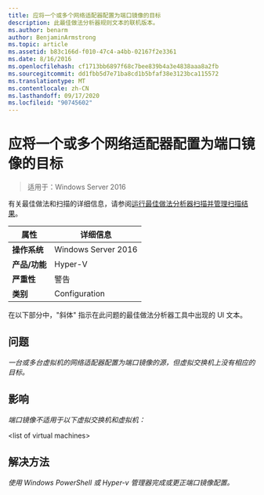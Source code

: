 ```yaml
---
title: 应将一个或多个网络适配器配置为端口镜像的目标
description: 此最佳做法分析器规则文本的联机版本。
ms.author: benarm
author: BenjaminArmstrong
ms.topic: article
ms.assetid: b83c166d-f010-47c4-a4bb-02167f2e3361
ms.date: 8/16/2016
ms.openlocfilehash: cf1713bb6897f68c7bee839b4a3e4838aaa8a2fb
ms.sourcegitcommit: dd1fbb5d7e71ba8cd1b5bfaf38e3123bca115572
ms.translationtype: MT
ms.contentlocale: zh-CN
ms.lasthandoff: 09/17/2020
ms.locfileid: "90745602"
---
```

# <a name="one-or-more-network-adapters-should-be-configured-as-the-destination-for-port-mirroring"></a>应将一个或多个网络适配器配置为端口镜像的目标

>适用于：Windows Server 2016

有关最佳做法和扫描的详细信息，请参阅[运行最佳做法分析器扫描并管理扫描结果](https://go.microsoft.com/fwlink/p/?LinkID=223177)。

|属性|详细信息|
|-|-|
|**操作系统**|Windows Server 2016|
|**产品/功能**|Hyper-V|
|**严重性**|警告|
|**类别**|Configuration|

在以下部分中，"斜体" 指示在此问题的最佳做法分析器工具中出现的 UI 文本。

## <a name="issue"></a>**问题**
*一台或多台虚拟机的网络适配器配置为端口镜像的源，但虚拟交换机上没有相应的目标。*

## <a name="impact"></a>**影响**
*端口镜像不适用于以下虚拟交换机和虚拟机：*

\<list of virtual machines>

## <a name="resolution"></a>**解决方法**
*使用 Windows PowerShell 或 Hyper-v 管理器完成或更正端口镜像配置。*



